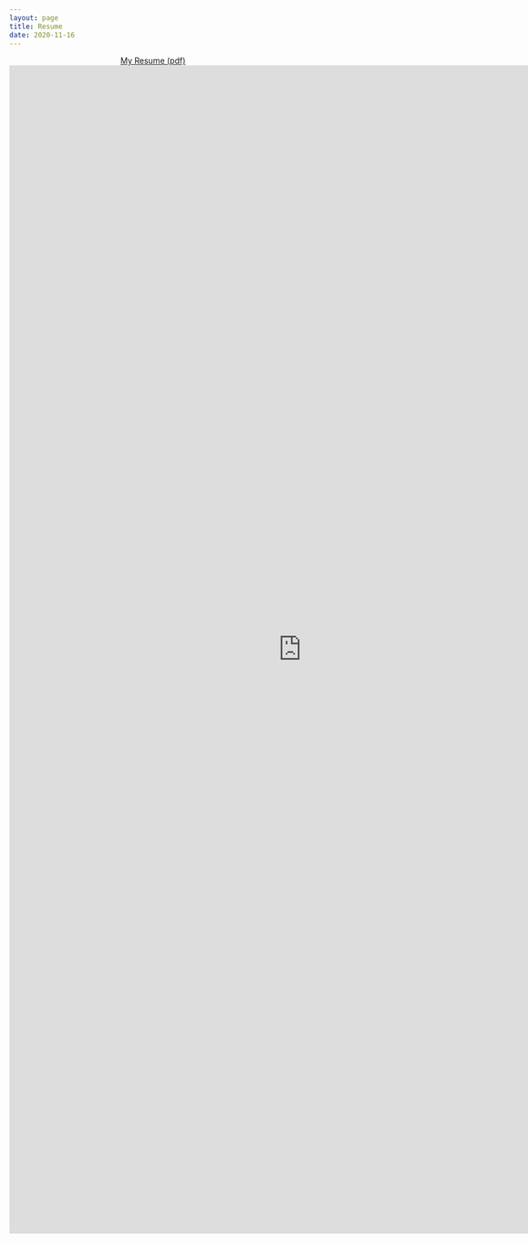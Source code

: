 ```yaml
---
layout: page
title: Resume
date: 2020-11-16
---
```


<center>
 <a markdown="0"
 	 href="{{ site.url }}/resume/nilesh-patil.pdf"
 	class="btn" >
 My Resume (pdf)
 </a>
</center>


<html lang="en" style="width:1024; height:2048;">
<head>
  <meta http-equiv="content-type" content="text/html; charset=utf-8">
  <title>Nilesh's Resume</title>
</head>
  <body style="width:1024; height:2048; margin:0;">
    <iframe src="https://docs.google.com/gview?url=https://github.com/nilesh-patil/nilesh-patil.github.io/raw/master/resume/nilesh-patil.pdf&embedded=true" style="width:1024; height:2048;" frameborder="0"></iframe>
  </body>
</html>
